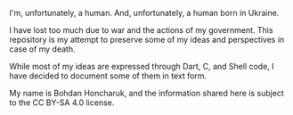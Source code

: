 I'm, unfortunately, a human. And, unfortunately, a human born in Ukraine.

I have lost too much due to war and the actions of my government.
This repository is my attempt to preserve some of my ideas and perspectives in case of my death.

While most of my ideas are expressed through Dart, C, and Shell code, I have decided to document some of them in text form.

My name is Bohdan Honcharuk, and the information shared here is subject to the CC BY-SA 4.0 license.
